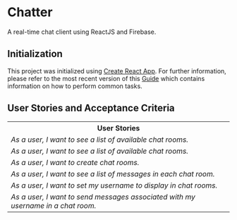 # Chatter
A real-time chat client using ReactJS and Firebase.

## Initialization
This project was initialized using [Create React App](https://github.com/facebookincubator/create-react-app). For further information, please refer to the most recent version of this [Guide](https://github.com/facebookincubator/create-react-app/blob/master/packages/react-scripts/template/README.md) which contains information on how to perform common tasks.

## User Stories and Acceptance Criteria
<table>
  <tbody>
    <tr> <!-- Table headings -->
      <th>User Stories</th>
    </tr>
    <tr> <!-- Row 1 -->
      <td valign="top"><i>As a user, I want to see a list of available chat rooms.</i></td>
      </td>
    </tr>
    <tr> <!-- Row 1 -->
      <td valign="top"><i>As a user, I want to see a list of available chat rooms.</i></td>
      </td>
    </tr>
    <tr> <!-- Row 2 -->
      <td valign="top"><i>As a user, I want to create chat rooms.</i></td>
      </td>
    </tr>
    <tr> <!-- Row 3 -->
      <td valign="top"><i>As a user, I want to see a list of messages in each chat room.</i></td>
      </td>
    </tr>
    <tr> <!-- Row 4 -->
      <td valign="top"><i>As a user, I want to set my username to display in chat rooms.</i></td>
      </td>
    </tr>
    <tr> <!-- Row 4 -->
      <td valign="top"><i>As a user, I want to send messages associated with my username in a chat room.</i></td>
      </td>
    </tr>
  </tbody>
</table>
